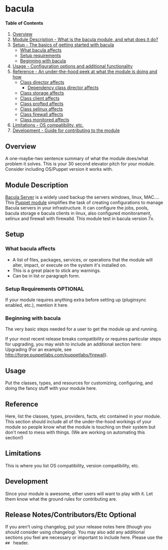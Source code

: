 # bacula

[Bacula Server]: http://blog.bacula.org/

[Puppet module]: https://docs.puppetlabs.com/puppet/latest/reference/modules_fundamentals.html

#### Table of Contents

1. [Overview](#overview)
2. [Module Description - What is the bacula module, and what does it do?](#module-description)
3. [Setup - The basics of getting started with bacula](#setup)
    * [What bacula affects](#what-bacula-affects)
    * [Setup requirements](#setup-requirements)
    * [Beginning with bacula](#beginning-with-bacula)
4. [Usage - Configuration options and additional functionality](#usage)
5. [Reference - An under-the-hood peek at what the module is doing and how](#reference)
    * [Class director affects](#class-director-affects)
	    * [Dependency class director affects](#dependency-class-director-affects)
    * [Class storage affects](#class-storage-affects)
    * [Class client affects](#class-client-affects)
    * [Class proftpd affects](#class-proftpd-affects)
    * [Class selinux affects](#class-selinux-affects)
    * [Class firewall affects](#class-firewall-affects)
    * [Class monitored affects](#class-monitored-affects)
5. [Limitations - OS compatibility, etc.](#limitations)
6. [Development - Guide for contributing to the module](#development)


## Overview

A one-maybe-two sentence summary of what the module does/what problem it solves.
This is your 30 second elevator pitch for your module. Consider including
OS/Puppet version it works with.

## Module Description

[Bacula Server] is a widely used backup the servers windows, linux, MAC.... 
This [Puppet module] simplifies the task of creating configurations to manage Bacula servers in your infrastructure. It can configure the jobs, pools, bacula storage e bacula clients in linux, also configured monitorament, selinux and firewall with firewalld.
This module test in bacula version 7x.

## Setup

### What bacula affects

* A list of files, packages, services, or operations that the module will alter,
  impact, or execute on the system it's installed on.
* This is a great place to stick any warnings.
* Can be in list or paragraph form.

### Setup Requirements **OPTIONAL**

If your module requires anything extra before setting up (pluginsync enabled,
etc.), mention it here.

### Beginning with bacula

The very basic steps needed for a user to get the module up and running.

If your most recent release breaks compatibility or requires particular steps
for upgrading, you may wish to include an additional section here: Upgrading
(For an example, see http://forge.puppetlabs.com/puppetlabs/firewall).

## Usage

Put the classes, types, and resources for customizing, configuring, and doing
the fancy stuff with your module here.

## Reference

Here, list the classes, types, providers, facts, etc contained in your module.
This section should include all of the under-the-hood workings of your module so
people know what the module is touching on their system but don't need to mess
with things. (We are working on automating this section!)

## Limitations

This is where you list OS compatibility, version compatibility, etc.

## Development

Since your module is awesome, other users will want to play with it. Let them
know what the ground rules for contributing are.

## Release Notes/Contributors/Etc **Optional**

If you aren't using changelog, put your release notes here (though you should
consider using changelog). You may also add any additional sections you feel are
necessary or important to include here. Please use the `## ` header.
